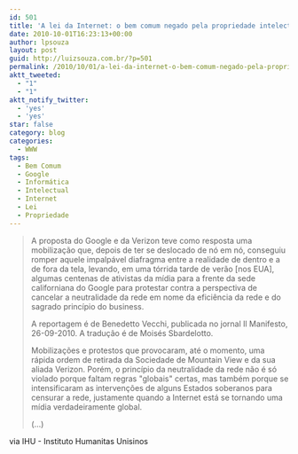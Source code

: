```yaml
---
id: 501
title: 'A lei da Internet: o bem comum negado pela propriedade intelectual'
date: 2010-10-01T16:23:13+00:00
author: lpsouza
layout: post
guid: http://luizsouza.com.br/?p=501
permalink: /2010/10/01/a-lei-da-internet-o-bem-comum-negado-pela-propriedade-intelectual/
aktt_tweeted:
  - "1"
  - "1"
aktt_notify_twitter:
  - 'yes'
  - 'yes'
star: false
category: blog
categories:
  - WWW
tags:
  - Bem Comum
  - Google
  - Informática
  - Intelectual
  - Internet
  - Lei
  - Propriedade
---
```

> A proposta do Google e da Verizon teve como resposta uma mobilização que, depois de ter se deslocado de nó em nó, conseguiu romper aquele impalpável diafragma entre a realidade de dentro e a de fora da tela, levando, em uma tórrida tarde de verão [nos EUA], algumas centenas de ativistas da mídia para a frente da sede californiana do Google para protestar contra a perspectiva de cancelar a neutralidade da rede em nome da eficiência da rede e do sagrado princípio do business.
>
> A reportagem é de Benedetto Vecchi, publicada no jornal Il Manifesto, 26-09-2010. A tradução é de Moisés Sbardelotto.
>
> Mobilizações e protestos que provocaram, até o momento, uma rápida ordem de retirada da Sociedade de Mountain View e da sua aliada Verizon. Porém, o princípio da neutralidade da rede não é só violado porque faltam regras "globais" certas, mas também porque se intensificaram as intervenções de alguns Estados soberanos para censurar a rede, justamente quando a Internet está se tornando uma mídia verdadeiramente global.
>
> (...)

via IHU - Instituto Humanitas Unisinos
